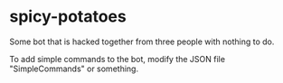 # spicy-potatoes
Some bot that is hacked together from three people with nothing to do.

To add simple commands to the bot, modify the JSON file "SimpleCommands" or something.
